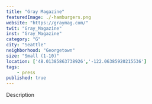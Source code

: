 ```yaml
---
title: "Gray Magazine"
featuredImage: ./-hamburgers.png
website: "https://graymag.com/"
twit: "Gray_Magazine"
inst: "Gray_Magazine"
category: "G"
city: "Seattle"
neighborhood: "Georgetown"
size: "Small (1-10)"
location: ['48.01385863738926','-122.06385920215536']
tags:
    - press
published: true
---
```


Description
